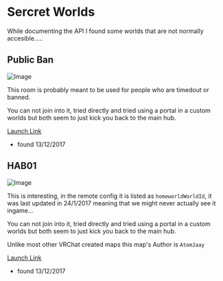 # Sercret Worlds

While documenting the API I found some worlds that are not normally accesible.....

## Public Ban

![Image](https://api.vrchat.cloud/api/1/file/file_d338ef0f-3d4c-4106-ad60-7d88762b0940/1/file)

This room is probably meant to be used for people who are timedout or banned. 

You can not join into it, tried directly and tried using a portal in a custom worlds but both seem to just kick you back to the main hub.

[Launch Link](https://vrchat.net/launch?worldId=wrld_5b89c79e-c340-4510-be1b-476e9fcdedcc)

- found 13/12/2017

## HAB01

![Image](https://s3-us-west-2.amazonaws.com/vrc-uploads/images/image_1200x900_2016-09-22_15-31-54.png)

This is interesting, in the remote config it is listed as `homeworldWorldId`, it was last updated in 24/1/2017 meaning that we might never actually see it ingame...

You can not join into it, tried directly and tried using a portal in a custom worlds but both seem to just kick you back to the main hub.

Unlike most other VRChat created maps this map's Author is `AtomJaay`

[Launch Link](https://vrchat.net/launch?worldId=a57c0d11-46cc-4ce6-b6ac-d029a6569a37)

- found 13/12/2017